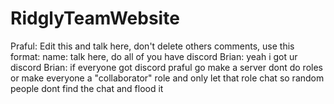 # RidglyTeamWebsite

Praful: Edit this and talk here, don't delete others comments, use this format: name: talk here, do all of you have discord
Brian: yeah i got ur discord
Brian: if everyone got discord praful go make a server dont do roles or make everyone a "collaborator" role and only let that role chat so random people dont find the chat and flood it
